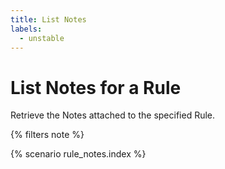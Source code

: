 ```yaml
---
title: List Notes
labels:
  - unstable
---
```


# List Notes for a Rule

Retrieve the Notes attached to the specified Rule.

{% filters note %}

{% scenario rule_notes.index %}

